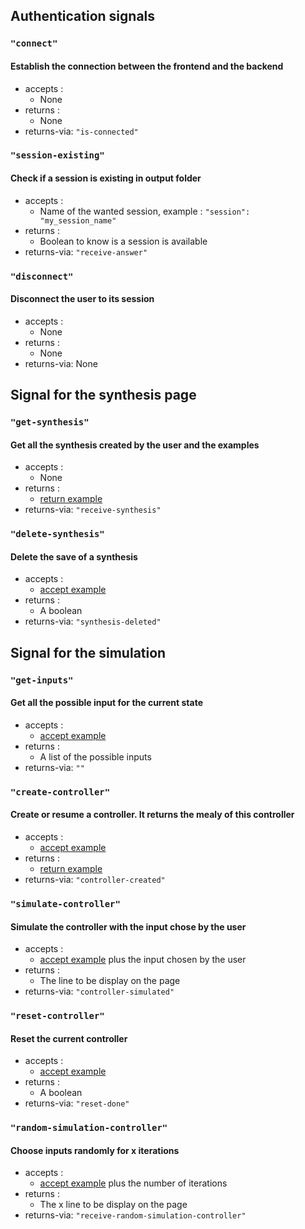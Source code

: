## Authentication signals

### `"connect"`
#### Establish the connection between the frontend and the backend
* accepts :
  * None
* returns :
  * None
* returns-via: `"is-connected"`

### `"session-existing"`
#### Check if a session is existing in output folder
* accepts : 
  * Name of the wanted session, example : `"session": "my_session_name"`
* returns :
  * Boolean to know is a session is available
* returns-via: `"receive-answer"`

### `"disconnect"`
#### Disconnect the user to its session
* accepts :
  * None
* returns :
  * None
* returns-via: None

## Signal for the synthesis page

### `"get-synthesis"`
#### Get all the synthesis created by the user and the examples
* accepts :
  * None
* returns :
  * [return example](./jsons-examples/example-receive-synthesis.json)
* returns-via: `"receive-synthesis"`

### `"delete-synthesis"`
#### Delete the save of a synthesis
* accepts :
  * [accept example](./jsons-examples/example-controller-information.json)
* returns :
  * A boolean
* returns-via: `"synthesis-deleted"`

## Signal for the simulation

### `"get-inputs"`
#### Get all the possible input for the current state
* accepts :
  * [accept example](./jsons-examples/example-controller-information.json)
* returns :
  * A list of the possible inputs 
* returns-via: `""`

### `"create-controller"`
#### Create or resume a controller. It returns the mealy of this controller
* accepts :
  * [accept example](./jsons-examples/example-controller-information.json)
* returns :
  * [return example](./jsons-examples/example-controller-created.json)
* returns-via: `"controller-created"`

### `"simulate-controller"`
#### Simulate the controller with the input chose by the user
* accepts :
  * [accept example](./jsons-examples/example-controller-information.json) plus the input chosen by the user
* returns :
  * The line to be display on the page 
* returns-via: `"controller-simulated"`

### `"reset-controller"`
#### Reset the current controller
* accepts :
  * [accept example](./jsons-examples/example-controller-information.json)
* returns :
  * A boolean
* returns-via: `"reset-done"`

### `"random-simulation-controller"`
#### Choose inputs randomly for x iterations
* accepts :
  * [accept example](./jsons-examples/example-controller-information.json) plus the number of iterations
* returns :
  * The x line to be display on the page
* returns-via: `"receive-random-simulation-controller"`
